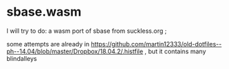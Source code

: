 # sbase.wasm

I will try to do: a wasm port of sbase from suckless.org ;

some attempts are already in  https://github.com/martin12333/old-dotfiles--ph--14.04/blob/master/Dropbox/18.04.2/.histfile , but it contains many blindalleys
